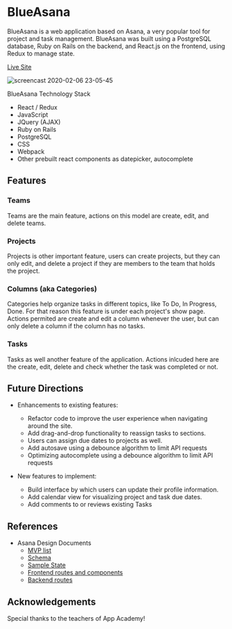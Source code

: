 # BlueAsana

BlueAsana is a web application based on Asana, a very popular tool for project and task management. BlueAsana was built using a PostgreSQL database, Ruby on Rails on the backend, and React.js on the frontend, using Redux to manage state.

[Live Site](http://blueasana.herokuapp.com/#/)

![screencast 2020-02-06 23-05-45](https://user-images.githubusercontent.com/7420659/74040202-2499e980-49bb-11ea-951f-41a93569e1f4.gif)

BlueAsana Technology Stack

* React / Redux
* JavaScript
* JQuery (AJAX)
* Ruby on Rails
* PostgreSQL
* CSS
* Webpack
* Other prebuilt react components as datepicker, autocomplete

## Features

### Teams

Teams are the main feature, actions on this model are create, edit, and delete teams.

### Projects

Projects is other important feature, users can create projects, but they can only edit, and delete a project if they are members to the team that holds the project.


### Columns (aka Categories)

Categories help organize tasks in different topics, like To Do, In Progress, Done. For that reason this feature is under each project's show page. Actions permited are create and edit a column whenever the user, but can only delete a column if the column has no tasks. 

### Tasks

Tasks as well another feature of the application. Actions inlcuded here are the create, edit, delete and check whether the task was completed or not.

## Future Directions

* Enhancements to existing features:
    * Refactor code to improve the user experience when navigating around the site.
    * Add drag-and-drop functionality to reassign tasks to sections.
    * Users can assign due dates to projects as well.
    * Add autosave using a debounce algorithm to limit API requests
    * Optimizing autocomplete using a debounce algorithm to limit API requests
    
* New features to implement:
    * Build interface by which users can update their profile information.
    * Add calendar view for visualizing project and task due dates.
    * Add comments to or reviews existing Tasks
    
## References

- Asana Design Documents
    * [MVP list](mvp.md "facts")
    * [Schema](schema.md "facts")
    * [Sample State](sample.md "facts")
    * [Frontend routes and components](frontend.md "facts")
    * [Backend routes](backend.md "facts")
    
    
## Acknowledgements

Special thanks to the teachers of App Academy!
